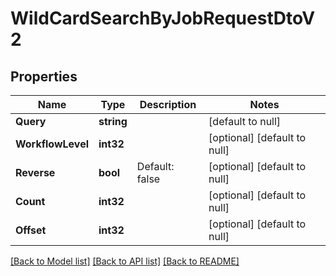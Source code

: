# WildCardSearchByJobRequestDtoV2

## Properties
Name | Type | Description | Notes
------------ | ------------- | ------------- | -------------
**Query** | **string** |  | [default to null]
**WorkflowLevel** | **int32** |  | [optional] [default to null]
**Reverse** | **bool** | Default: false | [optional] [default to null]
**Count** | **int32** |  | [optional] [default to null]
**Offset** | **int32** |  | [optional] [default to null]

[[Back to Model list]](../README.md#documentation-for-models) [[Back to API list]](../README.md#documentation-for-api-endpoints) [[Back to README]](../README.md)


